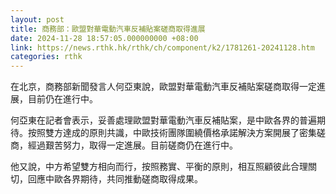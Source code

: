 ```yaml
---
layout: post
title: 商務部：歐盟對華電動汽車反補貼案磋商取得進展
date: 2024-11-28 18:57:05.000000000 +08:00
link: https://news.rthk.hk/rthk/ch/component/k2/1781261-20241128.htm
categories: rthk
---
```


在北京，商務部新聞發言人何亞東說，歐盟對華電動汽車反補貼案磋商取得一定進展，目前仍在進行中。 
 
何亞東在記者會表示，妥善處理歐盟對華電動汽車反補貼案，是中歐各界的普遍期待。按照雙方達成的原則共識，中歐技術團隊圍繞價格承諾解決方案開展了密集磋商，經過艱苦努力，取得一定進展。目前磋商仍在進行中。
 
他又說，中方希望雙方相向而行，按照務實、平衡的原則，相互照顧彼此合理關切，回應中歐各界期待，共同推動磋商取得成果。
